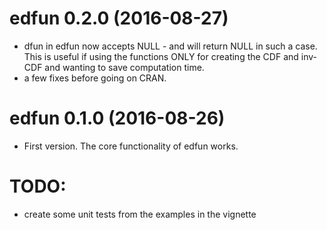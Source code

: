edfun 0.2.0 (2016-08-27)
==============================

* dfun in edfun now accepts NULL - and will return NULL in such a case. This is useful if using the functions ONLY for creating the CDF and inv-CDF and wanting to save computation time.
* a few fixes before going on CRAN.

edfun 0.1.0 (2016-08-26)
==============================

* First version. The core functionality of edfun works.




TODO:
==============================
* create some unit tests from the examples in the vignette
